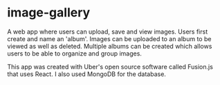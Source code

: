 # image-gallery

A web app where users can upload, save and view images. Users first create and name an 'album'. Images can be uploaded to an album to be viewed as well as deleted. Multiple albums can be created which allows users to be able to organize and group images.

This app was created with Uber's open source software called Fusion.js that uses React. I also used MongoDB for the database.
